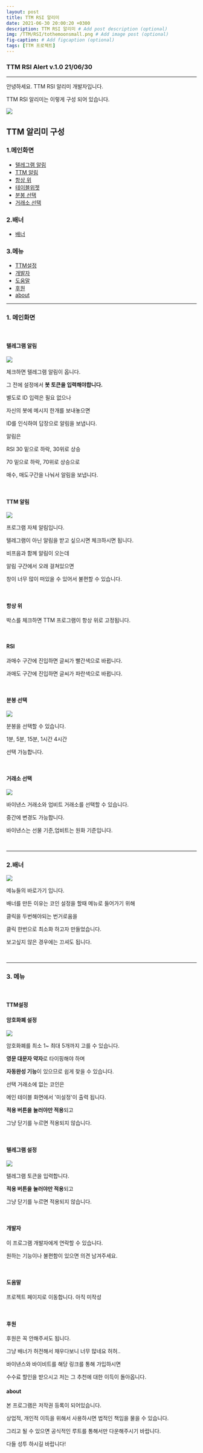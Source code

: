 ```yaml
---
layout: post
title: TTM RSI 알리미
date: 2021-06-30 20:00:20 +0300
description: TTM RSI 알리미 # Add post description (optional)
img: /TTM/RSI/tothemoonsmall.png # Add image post (optional)
fig-caption: # Add figcaption (optional)
tags: [TTM 프로젝트]
---
```



### TTM RSI Alert v.1.0 21/06/30

---

안녕하세요. TTM RSI 알리미 개발자입니다.

TTM RSI 알리미는 
이렇게 구성 되어 있습니다.

<img src ="https://github.com/SharpSwan/SharpSwan.github.io/blob/master/assets/img/TTM/RSI/color.gif?raw=true">


## TTM 알리미 구성

### 1.메인화면
- [텔레그램 알림](#텔레그램-알림)
- [TTM 알림](#TTM-알림)
- [항상 위](#항상-위)
- [테이블위젯](#테이블위젯)
- [분봉 선택](#분봉-선택)
- [거래소 선택](#거래소-선택)

### 2.배너
- [배너](#배너)

### 3.메뉴
- [TTM설정](#TTM설정)
- [개발자](#개발자)
- [도움말](#도움말)
- [후원](#후원)
- [about](#about)



-------------------------------
### **1. 메인화면**

<br>

#### **텔레그램 알림**

<img src="https://github.com/SharpSwan/SharpSwan.github.io/blob/master/assets/img/TTM/RSI/TeleAlert.jpg?raw=true">

체크하면 텔레그램 알림이 옵니다. 

그 전에 설정에서 **봇 토큰을 입력해야합니다.**

별도로 ID 입력은 필요 없으나 

자신의 봇에 메시지 한개를 보내놓으면

ID를 인식하여 답장으로 알림을 보냅니다.

알림은

RSI 30 밑으로 하락, 30위로 상승

70 밑으로 하락, 70위로 상승으로 

매수, 매도구간을 나눠서 알림을 보냅니다.

<br>

#### **TTM 알림**

<img src="https://github.com/SharpSwan/SharpSwan.github.io/blob/master/assets/img/TTM/RSI/TTMalert.jpg?raw=true">

프로그램 자체 알림입니다.

텔레그램이 아닌 알림을 받고 싶으시면 체크하시면 됩니다.

비프음과 함께 알림이 오는데 

알림 구간에서 오래 걸쳐있으면 

창이 너무 많이 떠있을 수 있어서 불편할 수 있습니다.

<br>

#### **항상 위** 

박스를 체크하면 TTM 프로그램이 항상 위로 고정됩니다.

<br>

#### **RSI**

과매수 구간에 진입하면 글씨가 빨간색으로 바뀝니다.

과매도 구간에 진입하면 글씨가 파란색으로 바뀝니다.

<br>

#### **분봉 선택**

<img src="https://github.com/SharpSwan/SharpSwan.github.io/blob/master/assets/img/TTM/RSI/ttmtime.jpg?raw=true">

분봉을 선택할 수 있습니다. 

1분, 5분, 15분, 1시간 4시간

선택 가능합니다.

<br>

#### **거래소 선택**
<img src="https://github.com/SharpSwan/SharpSwan.github.io/blob/master/assets/img/TTM/RSI/TTMexchange.jpg?raw=true">

바이낸스 거래소와 업비트 거래소를 선택할 수 있습니다.

중간에 변경도 가능합니다.

바이낸스는 선물 기준,업비트는 원화 기준입니다.

<br>

-------------------------------

### **2.배너**

<img src="https://github.com/SharpSwan/SharpSwan.github.io/blob/master/assets/img/TTM/RSI/TTMban.jpg?raw=true">

메뉴들의 바로가기 입니다. 

배너를 만든 이유는 코인 설정을 할때 메뉴로 들어가기 위해

클릭을 두번해야되는 번거로움을 

클릭 한번으로 최소화 하고자 만들었습니다.

보고싶지 않은 경우에는 끄셔도 됩니다.

<br>

-------------------------------
### **3. 메뉴**

<br>

#### **TTM설정**

#### 암호화폐 설정

<img src="https://github.com/SharpSwan/SharpSwan.github.io/blob/master/assets/img/TTM/RSI/settingCoin.jpg?raw=true">

암호화폐를 최소 1~ 최대 5개까지 고를 수 있습니다.  

**영문 대문자 약자**로 타이핑해야 하며 

**자동완성 기능**이 있으므로 쉽게 찾을 수 있습니다.

선택 거래소에 없는 코인은 

메인 테이블 화면에서 '미설정'이 출력 됩니다.

**적용 버튼을 눌러야만 적용**되고 

그냥 닫기를 누르면 적용되지 않습니다.

<br>

#### 텔레그램 설정

<img src="https://github.com/SharpSwan/SharpSwan.github.io/blob/master/assets/img/TTM/RSI/writeToken.jpg?raw=true">

텔레그램 토큰을 입력합니다. 

**적용 버튼을 눌러야만 적용**되고 

그냥 닫기를 누르면 적용되지 않습니다.

<br>

#### **개발자**

이 프로그램 개발자에게 연락할 수 있습니다.

원하는 기능이나 불편함이 있으면 의견 남겨주세요.

<br>

#### **도움말**

프로젝트 페이지로 이동합니다. 아직 미작성

<br>

#### **후원**

후원은 꼭 안해주셔도 됩니다. 

그냥 배너가 허전해서 채우다보니 너무 많네요 허허..

바이낸스와 바이비트를 해당 링크를 통해 가입하시면 

수수료 할인을 받으시고 저는 그 추천에 대한 이득이 돌아옵니다.


#### **about**

본 프로그램은 저작권 등록이 되어있습니다. 

상업적, 개인적 이득을 위해서 사용하시면 법적인 책임을 물을 수 있습니다. 

그리고 될 수 있으면 공식적인 루트를 통해서만 다운해주시기 바랍니다. 

다들 성투 하시길 바랍니다!